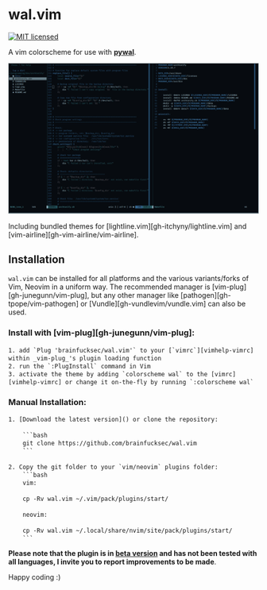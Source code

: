 # wal.vim

[![MIT licensed](https://img.shields.io/badge/license-MIT-blue.svg)](./LICENSE.md)

A vim colorscheme for use with **[pywal](https://github.com/dylanaraps/pywal)**.

![alt text](https://github.com/brainfucksec/wal.vim/blob/master/screenshot.png)

Including bundled themes for [lightline.vim][gh-itchyny/lightline.vim] and [vim-airline][gh-vim-airline/vim-airline].


## Installation

`wal.vim` can be installed for all platforms and the various variants/forks of Vim, Neovim in a uniform way. The recommended manager is [vim-plug][gh-junegunn/vim-plug], but any other manager like [pathogen][gh-tpope/vim-pathogen] or [Vundle][gh-vundlevim/vundle.vim] can also be used.


### Install with [vim-plug][gh-junegunn/vim-plug]:

    1. add `Plug 'brainfucksec/wal.vim'` to your [`vimrc`][vimhelp-vimrc] within _vim-plug_'s plugin loading function
    2. run the `:PlugInstall` command in Vim
    3. activate the theme by adding `colorscheme wal` to the [vimrc][vimhelp-vimrc] or change it on-the-fly by running `:colorscheme wal`

### Manual Installation:

    1. [Download the latest version]() or clone the repository:

        ```bash
        git clone https://github.com/brainfucksec/wal.vim
        ```

    2. Copy the git folder to your `vim/neovim` plugins folder:
        ```bash
        vim:

        cp -Rv wal.vim ~/.vim/pack/plugins/start/

        neovim:

        cp -Rv wal.vim ~/.local/share/nvim/site/pack/plugins/start/
        ```


**Please note that the plugin is in [beta version](https://github.com/brainfucksec/wal.vim/commit/07750d83b51224709c93f6919f75a524a71ca6d0) and has not been tested with all languages, I invite you to report improvements to be made**.

Happy coding :)

